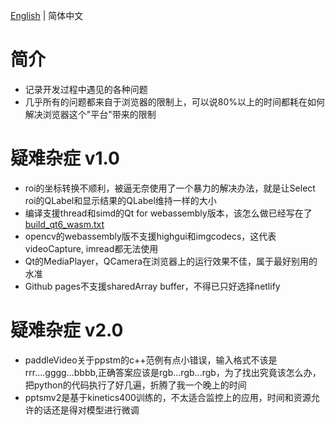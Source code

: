 [English](./trouble_records.md) | 简体中文

# 简介

- 记录开发过程中遇见的各种问题
- 几乎所有的问题都来自于浏览器的限制上，可以说80%以上的时间都耗在如何解决浏览器这个"平台"带来的限制

# 疑难杂症 v1.0

- roi的坐标转换不顺利，被逼无奈使用了一个暴力的解决办法，就是让Select roi的QLabel和显示结果的QLabel维持一样的大小
- 编译支援thread和simd的Qt for webassembly版本，该怎么做已经写在了[build_qt6_wasm.txt](../readme/build_qt6_wasm.txt)
- opencv的webassembly版不支援highgui和imgcodecs，这代表videoCapture, imread都无法使用
- Qt的MediaPlayer，QCamera在浏览器上的运行效果不佳，属于最好别用的水准
- Github pages不支援sharedArray buffer，不得已只好选择netlify

# 疑难杂症 v2.0

- paddleVideo关于ppstm的c++范例有点小错误，输入格式不该是rrr....gggg...bbbb,正确答案应该是rgb...rgb...rgb，为了找出究竟该怎么办，把python的代码执行了好几遍，折腾了我一个晚上的时间
- pptsmv2是基于kinetics400训练的，不太适合监控上的应用，时间和资源允许的话还是得对模型进行微调
